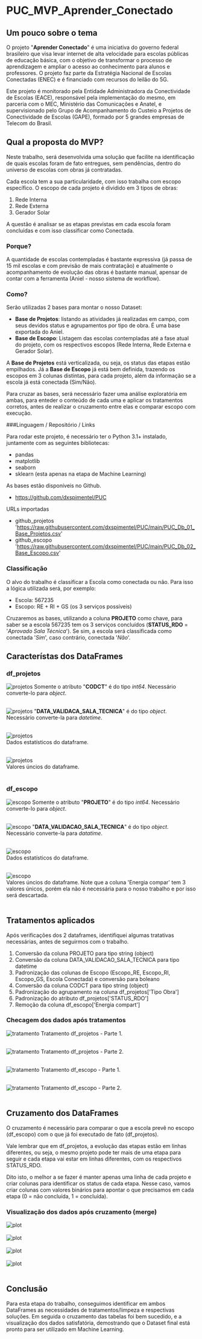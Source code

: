 # **PUC_MVP_Aprender_Conectado**

## Um pouco sobre o tema

O projeto "**Aprender Conectado**" é uma iniciativa do governo federal brasileiro que visa levar internet de alta velocidade para escolas públicas de educação básica, com o objetivo de transformar o processo de aprendizagem e ampliar o acesso ao conhecimento para alunos e professores. O projeto faz parte da Estratégia Nacional de Escolas Conectadas (ENEC) e é financiado com recursos do leilão do 5G.

Este projeto é monitorado pela Entidade Administradora da Conectividade de Escolas (EACE), responsável pela implementação do mesmo, em parceria com o MEC, Ministério das Comunicações e Anatel, e supervisionado pelo Grupo de Acompanhamento do Custeio a Projetos de Conectividade de Escolas (GAPE), formado por 5 grandes empresas de Telecom do Brasil.

## Qual a proposta do MVP?

Neste trabalho, será desenvolvida uma solução que facilite na identificação de quais escolas foram de fato entregues, sem pendências, dentro do universo de escolas com obras já contratadas.

Cada escola tem a sua particularidade, com isso trabalha com escopo específico. O escopo de cada projeto é dividido em 3 tipos de obras:
1) Rede Interna
2) Rede Externa
3) Gerador Solar

A questão é analisar se as etapas previstas em cada escola foram concluídas e com isso classificar como Conectada.

### Porque?

A quantidade de escolas contempladas é bastante expressiva (já passa de 15 mil escolas e com previsão de mais contratação) e atualmente o acompanhamento de evolução das obras é bastante manual, apensar de contar com a ferramenta (Aniel - nosso sistema de workflow).

### Como?

Serão utilizadas 2 bases para montar o nosso Dataset:
- **Base de Projetos**: listando as atividades já realizadas em campo, com seus devidos status e agrupamentos por tipo de obra. É uma base exportada do Aniel.
- **Base de Escopo**: Listagem das escolas contempladas até a fase atual do projeto, com os respectivos escopos (Rede Interna, Rede Externa e Gerador Solar).

A **Base de Projetos** está verticalizada, ou seja, os status das etapas estão empilhados. Já a **Base de Escopo** já está bem definida, trazendo os escopos em 3 colunas distintas, para cada projeto, além da informação se a escola já está conectada (Sim/Não).

Para cruzar as bases, será necessário fazer uma análise exploratória em ambas, para enteder o conteúdo de cada uma e aplicar os tratamentos corretos, antes de realizar o cruzamento entre elas e comparar escopo com execução.

###Linguagem / Repositório / Links

Para rodar este projeto, é necessário ter o Python 3.1+ instalado, juntamente com as seguintes bibliotecas:
- pandas
- matplotlib
- seaborn
- sklearn (esta apenas na etapa de Machine Learning)

As bases estão disponíveis no Github.<br>
- https://github.com/dxspimentel/PUC

URLs importadas<br>
- github_projetos<br>
'https://raw.githubusercontent.com/dxspimentel/PUC/main/PUC_Db_01_Base_Projetos.csv'
- github_escopo<br>
'https://raw.githubusercontent.com/dxspimentel/PUC/main/PUC_Db_02_Base_Escopo.csv'

### Classificação

O alvo do trabalho é classificar a Escola como conectada ou não. Para isso a lógica utilizada será, por exemplo:

- Escola: 567235
- Escopo: RE + RI + GS (os 3 serviços possíveis)

Cruzaremos as bases, utilizando a coluna **PROJETO** como chave, para saber se a escola 567235 tem os 3 serviços concluídos (**STATUS_RDO** = '*Aprovado Sala Técnica*'). Se sim, a escola será classificada como conectada '*Sim*', caso contrário, conectada '*Não*'.

## Característas dos DataFrames
### df_projetos
![projetos](img/p01.png)
Somente o atributo "**CODCT**" é do tipo _int64_. Necessário converte-lo para _object_.
<br><br>

![projetos](img/p02.png)
"**DATA_VALIDACA_SALA_TECNICA**" é do tipo _object_. Necessário converte-la para _datetime_. 
<br><br>

![projetos](img/p03.png)<br>
Dados estatísticos do dataframe.
<br><br>

![projetos](img/p04.png)<br>
Valores úncios do dataframe.
<br><br>

### df_escopo
![escopo](img/e01.png)
Somente o atributo "**PROJETO**" é do tipo _int64_. Necessário converte-lo para _object_.
<br><br>

![escopo](img/e02.png)
"**DATA_VALIDACAO_SALA_TECNICA**" é do tipo _object_. Necessário converte-la para _datatime_. 
<br><br>

![escopo](img/e03.png)<br>
Dados estatísticos do dataframe.
<br><br>

![escopo](img/e04.png)<br>
Valores úncios do dataframe. Note que a coluna 'Energia compar' tem 3 valores únicos, porém ela não é necessária para o nosso trabalho e por isso será descartada.
<br><br>

## Tratamentos aplicados
Após verificações dos 2 dataframes, identifiquei algumas tratativas necessárias, antes de seguirmos com o trabalho.

1. Conversão da coluna PROJETO para tipo string (object)
2. Conversão da coluna DATA_VALIDACAO_SALA_TECNICA para tipo datetime
3. Padronização das colunas de Escopo (Escopo_RE, Escopo_RI, Escopo_GS, Escola Conectada) e conversão para boleano
4. Conversão da coluna CODCT para tipo string (object)
5. Padronização do agrupamento na coluna df_projetos['Tipo Obra']
6. Padronização do atributo df_projetos['STATUS_RDO']
7. Remoção da coluna df_escopo['Energia compart']

### Checagem dos dados após tratamentos

![tratamento](img/t01.png)
Tratamento df_projetos - Parte 1.
<br><br>

![tratamento](img/t02.png)
Tratamento df_projetos - Parte 2.
<br><br>

![tratamento](img/t03.png)
Tratamento df_escopo - Parte 1.
<br><br>

![tratamento](img/t04.png)
Tratamento df_escopo - Parte 2.
<br><br>

## Cruzamento dos DataFrames

O cruzamento é necessário para comparar o que a escola prevê no escopo (df_escopo) com o que já foi executado de fato (df_projetos).

Vale lembrar que em df_projetos, a evolução das etapas estão em linhas diferentes, ou seja, o mesmo projeto pode ter mais de uma etapa para seguir e cada etapa vai estar em linhas diferentes, com os respectivos STATUS_RDO.

Dito isto, o melhor a se fazer é manter apenas uma linha de cada projeto e criar colunas para identificar os status de cada etapa. Nesse caso, vamos criar colunas com valores binários para apontar o que precisamos em cada etapa (0 = não concluída, 1 = concluída).

### Visualização dos dados após cruzamento (merge)

![plot](img/plot01.png)
<br><br>
![plot](img/plot02.png)
<br><br>
![plot](img/plot03.png)
<br><br>
![plot](img/plot04.png)
<br><br>

## Conclusão

Para esta etapa do trabalho, conseguimos identificar em ambos DataFrames as necessidades de tratamentos/limpeza e respectivas soluções. Em seguida o cruzamento das tabelas foi bem sucedido, e a visualização dos dados satisfatória, demostrando que o Dataset final está pronto para ser utilizado em Machine Learning.
